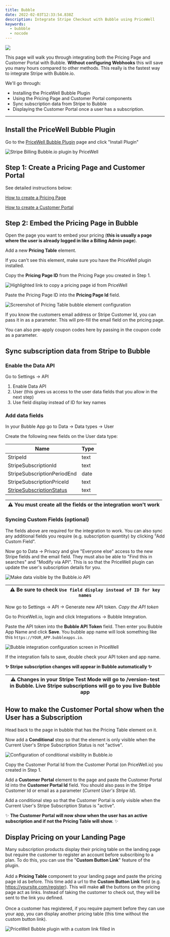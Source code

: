 ```yaml
---
title: Bubble
date: 2022-02-03T12:33:54.838Z
description: Integrate Stripe Checkout with Bubble using PriceWell
keywords:
  - bubbble
  - nocode
---
```

[![](https://s3-eu-central-1.amazonaws.com/euc-cdn.freshdesk.com/data/helpdesk/attachments/production/80027919545/original/3SYGmmCAAkBhhmd9_ct4dyRAeHK46k6teQ.png?1628064213)](https://s3-eu-central-1.amazonaws.com/euc-cdn.freshdesk.com/data/helpdesk/attachments/production/80027919545/original/3SYGmmCAAkBhhmd9_ct4dyRAeHK46k6teQ.png?1628064213)

This page will walk you through integrating both the Pricing Page and Customer Portal with Bubble. **Without configuring Webhooks** this will save you many hours compared to other methods. This really is the fastest way to integrate Stripe with Bubble.io.

We'll go through:

* Installing the PriceWell Bubble Plugin
* Using the Pricing Page and Customer Portal components 
* Sync subscription data from Stripe to Bubble
* Displaying the Customer Portal once a user has a subscription.

- - -

## Install the PriceWell Bubble Plugin

Go to the [PriceWell Bubble Plugin](https://bubble.io/plugin/pricewell-1643279429035x716037702183813100) page and click "Install Plugin"

![Stripe Billing Bubble.io plugin by PriceWell](/img/bubble-plugin.png)

## Step 1: Create a Pricing Page and Customer Portal

See detailed instructions below:

[How to create a Pricing Page](https://pricewell.freshdesk.com/a/solutions/articles/80000600056)

[How to create a Customer Portal](https://pricewell.freshdesk.com/a/solutions/articles/80000658397)

## Step 2: Embed the Pricing Page in Bubble

Open the page you want to embed your pricing (**this is usually a page where the user is already logged in like a Billing Admin page**).

Add a new **Pricing Table** element.

If you can't see this element, make sure you have the PriceWell plugin installed.

Copy the **Pricing Page ID** from the Pricing Page you created in Step 1.

![Highlighted link to copy a pricing page id from PriceWell](/img/copy-page-id.png)

Paste the Pricing Page ID into the **Pricing Page Id** field.

![Screenshot of Pricing Table bubble element configuration](/img/bubble-configure-pricing-table.png)

If you know the customers email address or Stripe Customer Id, you can pass it in as a parameter. This will pre-fill the email field on the pricing page.

You can also pre-apply coupon codes here by passing in the coupon code as a parameter.

## Sync subscription data from Stripe to Bubble

### Enable the Data API

Go to Settings -> API

1. Enable Data API
2. User (this gives us access to the user data fields that you allow in the next step)
3. Use field display instead of ID for key names

### Add data fields

In your Bubble App go to Data -> Data types -> User

Create the following new fields on the User data type:

| Name                        | Type |
| --------------------------- | ---- |
| StripeId                    | text |
| StripeSubscriptionId        | text |
| StripeSubscriptionPeriodEnd | date |
| StripeSubscriptionPriceId   | text |
| [StripeSubscriptionStatus](https://stripe.com/docs/api/subscriptions/object#subscription_object-status)   | text |

| ⚠️  You must create **all** the fields or the integration won't work |
| -------------------------------------------------------------------- |

### Syncing Custom Fields (optional)

T﻿he fields above are required for the integration to work. You can also sync any additional fields you require (e.g. subscription quantity) by clicking "Add Custom Field".

Now go to Data -> Privacy and give "Everyone else" access to the new Stripe fields and the email field. They must also be able to "Find this in searches" and "Modify via API". This is so that the PriceWell plugin can update the user's subscription details for you.

![Make data visible by the Bubble.io API](/img/bubble-data-privacy.png)

| ⚠️  Be sure to check `Use field display instead of ID for key names` |
| -------------------------------------------------------------------- |

Now go to Settings -> API -> Generate new API token. *Copy the API token*

Go to PriceWell.io, login and click Integrations -> Bubble Integration.

Paste the API token into the **Bubble API Token** field. Then enter you Bubble App Name and click **Save**. You bubble app name will look something like this `https://YOUR_APP.bubbleapps.io`.

![Bubble integration configuration screen in PriceWell](/img/bubble-integration.png)

If the integration fails to save, double check your API token and app name.

 **✨ Stripe subscription changes will appear in Bubble automatically ✨**

| ⚠️  Changes in your Stripe Test Mode will go to /version-test in Bubble. Live Stripe subscriptions will go to you live Bubble app |
| --------------------------------------------------------------------------------------------------------------------------------- |

## How to make the Customer Portal show when the User has a Subscription

Head back to the page in bubble that has the Pricing Table element on it.

Now add a **Conditional** step so that the element is only visible when the Current User's Stripe Subscription Status is not "active".

![Configuration of conditional visibility in Bubble.io](/img/pricing-table-conditional.png)

Copy the Customer Portal Id from the Customer Portal (on PriceWell.io) you created in Step 1.

Add a **Customer Portal** element to the page and paste the Customer Portal Id into the **Customer Portal Id** field. You should also pass in the Stripe Customer Id or email as a parameter (*Current User's Stripe Id*).

Add a conditional step so that the Customer Portal is only visible when the Current User's Stripe Subscription Status is "active".

✨ **The Customer Portal will now show when the user has an active subscription and if not the Pricing Table will show.** ✨



## D﻿isplay Pricing on your Landing Page

Many subscription products display their pricing table on the landing page but require the customer to register an account before subscribing to a plan. To do this, you can use the "**Custom Button Link**" feature of the plugin.\
\
Add a **Pricing Table** component to your landing page and paste the pricing page id as before. This time add a url to the **Custom Button Link** field (e.g. https://yoursite.com/register). This will make **all** the buttons  on the pricing page act as links. Instead of taking the customer to check out, they will be sent to the link you defined.\
\
O﻿nce a customer has registered, if you require payment before they can use your app, you can display another pricing table (this time without the custom button link).



![PriceWell Bubble plugin with a custom link filled in](/img/bubble-plugin-custom-link.png)